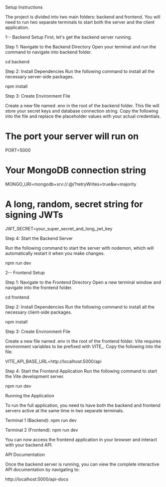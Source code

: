 Setup Instructions

The project is divided into two main folders: backend and frontend. You will need to run two separate terminals to start both the server and the client application.

1-- Backend Setup
First, let's get the backend server running.

Step 1: Navigate to the Backend Directory
Open your terminal and run the command to navigate into backend folder.

cd backend

Step 2: Install Dependencies
Run the following command to install all the necessary server-side packages.

npm install

Step 3: Create Environment File

Create a new file named .env in the root of the backend folder. This file will store your secret keys and database connection string. Copy the following into the file and replace the placeholder values with your actual credentials.


# The port your server will run on
PORT=5000

# Your MongoDB connection string
MONGO_URI=mongodb+srv://<user>:<password>@<cluster-url>/<database-name>?retryWrites=true&w=majority

# A long, random, secret string for signing JWTs
JWT_SECRET=your_super_secret_and_long_jwt_key


Step 4: Start the Backend Server

Run the following command to start the server with nodemon, which will automatically restart it when you make changes.

npm run dev



2-- Frontend Setup

Step 1: Navigate to the Frontend Directory
Open a new terminal window and navigate into the frontend folder.

cd frontend

Step 2: Install Dependencies
Run the following command to install all the necessary client-side packages.

npm install


Step 3: Create Environment File

Create a new file named .env in the root of the frontend folder. Vite requires environment variables to be prefixed with VITE_. Copy the following into the file.

VITE_API_BASE_URL=http://localhost:5000/api


Step 4: Start the Frontend Application
Run the following command to start the Vite development server.

npm run dev



Running the Application

To run the full application, you need to have both the backend and frontend servers active at the same time in two separate terminals.

Terminal 1 (Backend): npm run dev

Terminal 2 (Frontend): npm run dev

You can now access the frontend application in your browser and interact with your backend API.


API Documentation

Once the backend server is running, you can view the complete interactive API documentation by navigating to:

http://localhost:5000/api-docs
